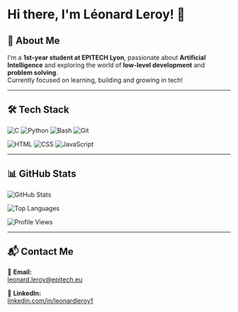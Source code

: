 # Hi there, I'm Léonard Leroy! 👋

## 🚀 About Me

I'm a **1st-year student at EPITECH Lyon**, passionate about **Artificial Intelligence** and exploring the world of **low-level development** and **problem solving**.  
Currently focused on learning, building and growing in tech!

---

## 🛠️ Tech Stack

![C](https://img.shields.io/badge/C-%2300599C.svg?style=flat&logo=c&logoColor=white)
![Python](https://img.shields.io/badge/Python-%2314354C.svg?style=flat&logo=python&logoColor=white)
![Bash](https://img.shields.io/badge/Bash-%234EAA25.svg?style=flat&logo=gnubash&logoColor=white)
![Git](https://img.shields.io/badge/Git-%23F05033.svg?style=flat&logo=git&logoColor=white)

![HTML](https://img.shields.io/badge/HTML-%23E34F26.svg?style=flat&logo=html5&logoColor=white)
![CSS](https://img.shields.io/badge/CSS-%231572B6.svg?style=flat&logo=css3&logoColor=white)
![JavaScript](https://img.shields.io/badge/JavaScript-%23F7DF1E.svg?style=flat&logo=javascript&logoColor=black)

---

## 📊 GitHub Stats

![GitHub Stats](https://github-readme-stats.vercel.app/api?username=LeonardLeroy&show_icons=true&theme=radical&cache_seconds=3600)

![Top Languages](https://github-readme-stats.vercel.app/api/top-langs/?username=LeonardLeroy&layout=compact&theme=radical&cache_seconds=3600)

![Profile Views](https://komarev.com/ghpvc/?username=LeonardLeroy&color=blueviolet&style=flat)

---

## 📬 Contact Me

📧 **Email:**  
[leonard.leroy@epitech.eu](mailto:leonard.leroy@epitech.eu)

💼 **LinkedIn:**  
[linkedin.com/in/leonardleroy1](https://www.linkedin.com/in/leonardleroy1)
